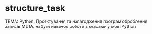 # structure_task
ТЕМА: Python. Проектування та налагодження програм оброблення записів
МЕТА: набути навичок роботи з класами у мові Python
